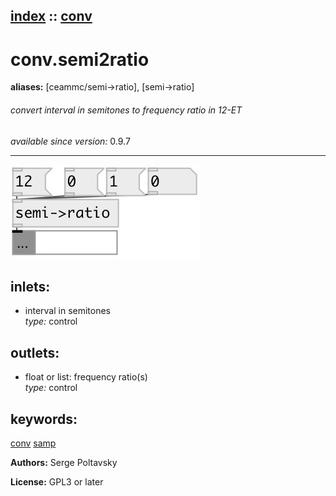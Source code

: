 [index](index.html) :: [conv](category_conv.html)
---

# conv.semi2ratio
**aliases:** [ceammc/semi-&gt;ratio], [semi-&gt;ratio]


###### convert interval in semitones to frequency ratio in 12-ET

*available since version:* 0.9.7

---




[![example](../examples/img/conv.semi2ratio.jpg)](../examples/pd/conv.semi2ratio.pd)









## inlets:

* interval in semitones<br>
_type:_ control



## outlets:

* float or list: frequency ratio(s)<br>
_type:_ control



## keywords:

[conv](keywords/conv.html)
[samp](keywords/samp.html)






**Authors:** Serge Poltavsky




**License:** GPL3 or later





